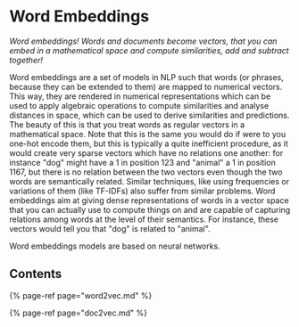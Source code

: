 # Word Embeddings

_Word embeddings! Words and documents become vectors, that you can embed in a mathematical space and compute similarities, add and subtract together!_

Word embeddings are a set of models in NLP such that words \(or phrases, because they can be extended to them\) are mapped to numerical vectors. This way, they are rendered in numerical representations which can be used to apply  algebraic operations to compute similarities and analyse distances in space, which can be used to derive similarities and predictions. The beauty of this is that you treat words as regular vectors in a mathematical space. Note that this is the same you would do if were to you one-hot encode them, but this is typically a quite inefficient procedure, as it would create very sparse vectors which have no relations one another: for instance "dog" might have a 1 in position 123 and "animal" a 1 in position 1167, but there is no relation between the two vectors even though the two words are semantically related. Similar techniques, like using frequencies or variations of them \(like TF-IDFs\) also suffer from similar problems. Word embeddings aim at giving dense representations of words in a vector space that you can actually use to compute things on and are capable of capturing relations among words at the level of their semantics. For instance, these vectors would tell you that "dog" is related to "animal".

Word embeddings models are based on neural networks.

## Contents

{% page-ref page="word2vec.md" %}

{% page-ref page="doc2vec.md" %}



